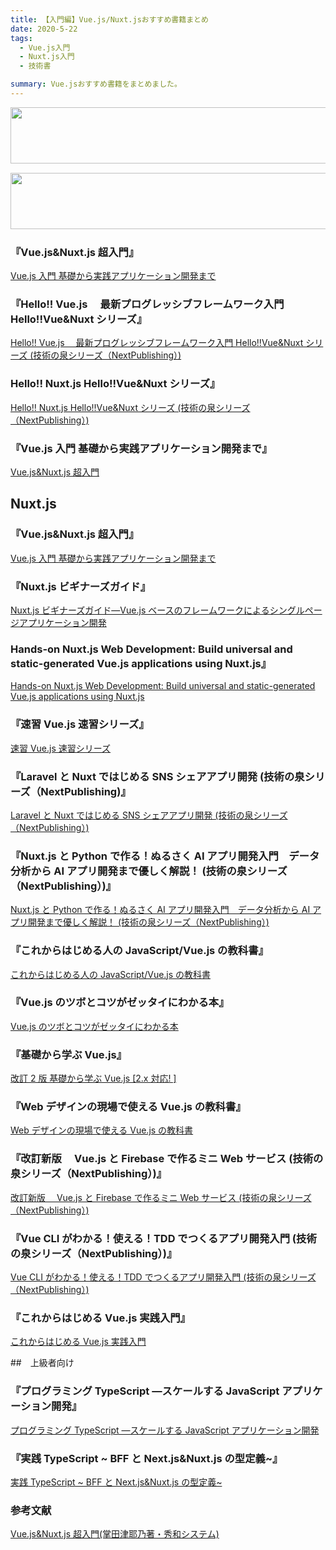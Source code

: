 ```yaml
---
title: 【入門編】Vue.js/Nuxt.jsおすすめ書籍まとめ
date: 2020-5-22
tags:
  - Vue.js入門
  - Nuxt.js入門
  - 技術書

summary: Vue.jsおすすめ書籍をまとめました。
---
```

<a href="//af.moshimo.com/af/c/click?a_id=2034716&p_id=170&pc_id=185&pl_id=4153&guid=ON" rel="nofollow"><img src="//image.moshimo.com/af-img/0068/000000004153.gif" width="728" height="90" style="border:none;"></a><img src="//i.moshimo.com/af/i/impression?a_id=2034716&p_id=170&pc_id=185&pl_id=4153" width="1" height="1" style="border:none;">

<a href="//af.moshimo.com/af/c/click?a_id=2180379&p_id=56&pc_id=56&pl_id=639&guid=ON" rel="nofollow"><img src="//image.moshimo.com/af-img/0032/000000000639.gif"  width="728" height="90" style="border:none;"></a><img src="//i.moshimo.com/af/i/impression?a_id=2180379&p_id=56&pc_id=56&pl_id=639" width="1" height="1" style="border:none;">

### 『Vue.js&Nuxt.js 超入門』

<a href="//af.moshimo.com/af/c/click?a_id=2034716&amp;p_id=170&amp;pc_id=185&amp;pl_id=4062&amp;url=https%3A%2F%2Fwww.amazon.co.jp%2Fdp%2FB07J6FP6NQ" rel="nofollow"><img src="https://images-fe.ssl-images-amazon.com/images/I/415pQLDAj8L._SL160_.jpg" alt="" style="border: none;" /><br />Vue.js 入門 基礎から実践アプリケーション開発まで</a><img src="//i.moshimo.com/af/i/impression?a_id=2034716&amp;p_id=170&amp;pc_id=185&amp;pl_id=4062" alt="" width="1" height="1" style="border: 0px;" />

### 『Hello!! Vue.js 　最新プログレッシブフレームワーク入門 Hello!!Vue&amp;Nuxt シリーズ』

<a href="//af.moshimo.com/af/c/click?a_id=2034716&amp;p_id=170&amp;pc_id=185&amp;pl_id=4062&amp;url=https%3A%2F%2Fwww.amazon.co.jp%2Fdp%2FB07CBJ5YF3" rel="nofollow"><img src="https://images-fe.ssl-images-amazon.com/images/I/41MFVJ8ONEL._SL160_.jpg" alt="" style="border: none;" /><br />Hello!! Vue.js 　最新プログレッシブフレームワーク入門 Hello!!Vue&amp;Nuxt シリーズ (技術の泉シリーズ（NextPublishing）)</a><img src="//i.moshimo.com/af/i/impression?a_id=2034716&amp;p_id=170&amp;pc_id=185&amp;pl_id=4062" alt="" width="1" height="1" style="border: 0px;" />

### Hello!! Nuxt.js Hello!!Vue&amp;Nuxt シリーズ』

<a href="//af.moshimo.com/af/c/click?a_id=2034716&amp;p_id=170&amp;pc_id=185&amp;pl_id=4062&amp;url=https%3A%2F%2Fwww.amazon.co.jp%2Fdp%2FB07GJM9ZRR" rel="nofollow"><img src="https://images-fe.ssl-images-amazon.com/images/I/41JJ2OXWyjL._SL160_.jpg" alt="" style="border: none;" /><br />Hello!! Nuxt.js Hello!!Vue&amp;Nuxt シリーズ (技術の泉シリーズ（NextPublishing）)</a><img src="//i.moshimo.com/af/i/impression?a_id=2034716&amp;p_id=170&amp;pc_id=185&amp;pl_id=4062" alt="" width="1" height="1" style="border: 0px;" />

### 『Vue.js 入門 基礎から実践アプリケーション開発まで』

<a href="//af.moshimo.com/af/c/click?a_id=2034716&amp;p_id=170&amp;pc_id=185&amp;pl_id=4062&amp;url=https%3A%2F%2Fwww.amazon.co.jp%2Fdp%2FB07X6F1C2P" rel="nofollow"><img src="https://images-fe.ssl-images-amazon.com/images/I/51eFKoSgx5L._SL160_.jpg" alt="" style="border: none;" /><br />Vue.js&amp;Nuxt.js 超入門</a><img src="//i.moshimo.com/af/i/impression?a_id=2034716&amp;p_id=170&amp;pc_id=185&amp;pl_id=4062" alt="" width="1" height="1" style="border: 0px;" />







## Nuxt.js

### 『Vue.js&Nuxt.js 超入門』

<a href="//af.moshimo.com/af/c/click?a_id=2034716&amp;p_id=170&amp;pc_id=185&amp;pl_id=4062&amp;url=https%3A%2F%2Fwww.amazon.co.jp%2Fdp%2FB07J6FP6NQ" rel="nofollow"><img src="https://images-fe.ssl-images-amazon.com/images/I/415pQLDAj8L._SL160_.jpg" alt="" style="border: none;" /><br />Vue.js 入門 基礎から実践アプリケーション開発まで</a><img src="//i.moshimo.com/af/i/impression?a_id=2034716&amp;p_id=170&amp;pc_id=185&amp;pl_id=4062" alt="" width="1" height="1" style="border: 0px;" />

### 『Nuxt.js ビギナーズガイド』

<a href="//af.moshimo.com/af/c/click?a_id=2034716&amp;p_id=170&amp;pc_id=185&amp;pl_id=4062&amp;url=https%3A%2F%2Fwww.amazon.co.jp%2Fdp%2F4863542569" rel="nofollow"><img src="https://images-fe.ssl-images-amazon.com/images/I/51e7wzl91RL._SL160_.jpg" alt="" style="border: none;" /><br />Nuxt.js ビギナーズガイド―Vue.js ベースのフレームワークによるシングルページアプリケーション開発</a><img src="//i.moshimo.com/af/i/impression?a_id=2034716&amp;p_id=170&amp;pc_id=185&amp;pl_id=4062" alt="" width="1" height="1" style="border: 0px;" />

### Hands-on Nuxt.js Web Development: Build universal and static-generated Vue.js applications using Nuxt.js』

<a href="//af.moshimo.com/af/c/click?a_id=2034716&amp;p_id=170&amp;pc_id=185&amp;pl_id=4062&amp;url=https%3A%2F%2Fwww.amazon.co.jp%2Fdp%2F1789952697" rel="nofollow"><img src="https://images-fe.ssl-images-amazon.com/images/I/51Mr+XmqpzL._SL160_.jpg" alt="" style="border: none;" /><br />Hands-on Nuxt.js Web Development: Build universal and static-generated Vue.js applications using Nuxt.js</a><img src="//i.moshimo.com/af/i/impression?a_id=2034716&amp;p_id=170&amp;pc_id=185&amp;pl_id=4062" alt="" width="1" height="1" style="border: 0px;" />



### 『速習 Vue.js 速習シリーズ』

<a href="//af.moshimo.com/af/c/click?a_id=2034716&amp;p_id=170&amp;pc_id=185&amp;pl_id=4062&amp;url=https%3A%2F%2Fwww.amazon.co.jp%2Fdp%2FB07BS62Z94" rel="nofollow"><img src="https://images-fe.ssl-images-amazon.com/images/I/51nOC6q7JkL._SL160_.jpg" alt="" style="border: none;" /><br />速習 Vue.js 速習シリーズ</a><img src="//i.moshimo.com/af/i/impression?a_id=2034716&amp;p_id=170&amp;pc_id=185&amp;pl_id=4062" alt="" width="1" height="1" style="border: 0px;" />




### 『Laravel と Nuxt ではじめる SNS シェアアプリ開発 (技術の泉シリーズ（NextPublishing)』

<a href="//af.moshimo.com/af/c/click?a_id=2034716&amp;p_id=170&amp;pc_id=185&amp;pl_id=4062&amp;url=https%3A%2F%2Fwww.amazon.co.jp%2Fdp%2FB087JLFD87" rel="nofollow"><img src="https://images-fe.ssl-images-amazon.com/images/I/51EZvTvFp1L._SL160_.jpg" alt="" style="border: none;" /><br />Laravel と Nuxt ではじめる SNS シェアアプリ開発 (技術の泉シリーズ（NextPublishing）)</a><img src="//i.moshimo.com/af/i/impression?a_id=2034716&amp;p_id=170&amp;pc_id=185&amp;pl_id=4062" alt="" width="1" height="1" style="border: 0px;" />

### 『Nuxt.js と Python で作る！ぬるさく AI アプリ開発入門　データ分析から AI アプリ開発まで優しく解説！ (技術の泉シリーズ（NextPublishing）)』

<a href="//af.moshimo.com/af/c/click?a_id=2034716&amp;p_id=170&amp;pc_id=185&amp;pl_id=4062&amp;url=https%3A%2F%2Fwww.amazon.co.jp%2Fdp%2FB0848R5ZWY" rel="nofollow"><img src="https://images-fe.ssl-images-amazon.com/images/I/51JUSDdu2+L._SL160_.jpg" alt="" style="border: none;" /><br />Nuxt.js と Python で作る！ぬるさく AI アプリ開発入門　データ分析から AI アプリ開発まで優しく解説！ (技術の泉シリーズ（NextPublishing）)</a><img src="//i.moshimo.com/af/i/impression?a_id=2034716&amp;p_id=170&amp;pc_id=185&amp;pl_id=4062" alt="" width="1" height="1" style="border: 0px;" />

### 『これからはじめる人の JavaScript/Vue.js の教科書』

<a href="//af.moshimo.com/af/c/click?a_id=2034716&amp;p_id=170&amp;pc_id=185&amp;pl_id=4062&amp;url=https%3A%2F%2Fwww.amazon.co.jp%2Fdp%2FB087JF4JHB" rel="nofollow"><img src="https://images-fe.ssl-images-amazon.com/images/I/61nytr0k3WL._SL160_.jpg" alt="" style="border: none;" /><br />これからはじめる人の JavaScript/Vue.js の教科書</a><img src="//i.moshimo.com/af/i/impression?a_id=2034716&amp;p_id=170&amp;pc_id=185&amp;pl_id=4062" alt="" width="1" height="1" style="border: 0px;" />

### 『Vue.js のツボとコツがゼッタイにわかる本』

<a href="//af.moshimo.com/af/c/click?a_id=2034716&amp;p_id=170&amp;pc_id=185&amp;pl_id=4062&amp;url=https%3A%2F%2Fwww.amazon.co.jp%2Fdp%2FB07RN3YD79" rel="nofollow"><img src="https://images-fe.ssl-images-amazon.com/images/I/51qjdjg7W5L._SL160_.jpg" alt="" style="border: none;" /><br />Vue.js のツボとコツがゼッタイにわかる本</a><img src="//i.moshimo.com/af/i/impression?a_id=2034716&amp;p_id=170&amp;pc_id=185&amp;pl_id=4062" alt="" width="1" height="1" style="border: 0px;" />

### 『基礎から学ぶ Vue.js』

<a href="//af.moshimo.com/af/c/click?a_id=2034716&amp;p_id=170&amp;pc_id=185&amp;pl_id=4062&amp;url=https%3A%2F%2Fwww.amazon.co.jp%2Fdp%2F4863543239" rel="nofollow"><img src="https://images-fe.ssl-images-amazon.com/images/I/51IaAnLCNdL._SL160_.jpg" alt="" style="border: none;" /><br />改訂 2 版 基礎から学ぶ Vue.js [2.x 対応! ]</a><img src="//i.moshimo.com/af/i/impression?a_id=2034716&amp;p_id=170&amp;pc_id=185&amp;pl_id=4062" alt="" width="1" height="1" style="border: 0px;" />

### 『Web デザインの現場で使える Vue.js の教科書』

<a href="//af.moshimo.com/af/c/click?a_id=2034716&amp;p_id=170&amp;pc_id=185&amp;pl_id=4062&amp;url=https%3A%2F%2Fwww.amazon.co.jp%2Fdp%2F4274225402" rel="nofollow"><img src="https://images-fe.ssl-images-amazon.com/images/I/51t4TDvg83L._SL160_.jpg" alt="" style="border: none;" /><br />Web デザインの現場で使える Vue.js の教科書</a><img src="//i.moshimo.com/af/i/impression?a_id=2034716&amp;p_id=170&amp;pc_id=185&amp;pl_id=4062" alt="" width="1" height="1" style="border: 0px;" />

### 『改訂新版　 Vue.js と Firebase で作るミニ Web サービス (技術の泉シリーズ（NextPublishing）)』

<a href="//af.moshimo.com/af/c/click?a_id=2034716&amp;p_id=170&amp;pc_id=185&amp;pl_id=4062&amp;url=https%3A%2F%2Fwww.amazon.co.jp%2Fdp%2FB07HXMHQQK" rel="nofollow"><img src="https://images-fe.ssl-images-amazon.com/images/I/51Jtdlk9q1L._SL160_.jpg" alt="" style="border: none;" /><br />改訂新版　 Vue.js と Firebase で作るミニ Web サービス (技術の泉シリーズ（NextPublishing）)</a><img src="//i.moshimo.com/af/i/impression?a_id=2034716&amp;p_id=170&amp;pc_id=185&amp;pl_id=4062" alt="" width="1" height="1" style="border: 0px;" />

### 『Vue CLI がわかる！使える！TDD でつくるアプリ開発入門 (技術の泉シリーズ（NextPublishing）)』

<a href="//af.moshimo.com/af/c/click?a_id=2034716&amp;p_id=170&amp;pc_id=185&amp;pl_id=4062&amp;url=https%3A%2F%2Fwww.amazon.co.jp%2Fdp%2FB088LX1NMN" rel="nofollow"><img src="https://images-fe.ssl-images-amazon.com/images/I/51I5YP93iBL._SL160_.jpg" alt="" style="border: none;" /><br />Vue CLI がわかる！使える！TDD でつくるアプリ開発入門 (技術の泉シリーズ（NextPublishing）)</a><img src="//i.moshimo.com/af/i/impression?a_id=2034716&amp;p_id=170&amp;pc_id=185&amp;pl_id=4062" alt="" width="1" height="1" style="border: 0px;" />

### 『これからはじめる Vue.js 実践入門』

<a href="//af.moshimo.com/af/c/click?a_id=2034716&amp;p_id=170&amp;pc_id=185&amp;pl_id=4062&amp;url=https%3A%2F%2Fwww.amazon.co.jp%2Fdp%2FB07WVXRNH3" rel="nofollow"><img src="https://images-fe.ssl-images-amazon.com/images/I/51bIiHhapVL._SL160_.jpg" alt="" style="border: none;" /><br />これからはじめる Vue.js 実践入門</a><img src="//i.moshimo.com/af/i/impression?a_id=2034716&amp;p_id=170&amp;pc_id=185&amp;pl_id=4062" alt="" width="1" height="1" style="border: 0px;" />

##　上級者向け

### 『プログラミング TypeScript ―スケールする JavaScript アプリケーション開発』

<a href="//af.moshimo.com/af/c/click?a_id=2034716&amp;p_id=170&amp;pc_id=185&amp;pl_id=4062&amp;url=https%3A%2F%2Fwww.amazon.co.jp%2Fdp%2F4873119049" rel="nofollow"><img src="https://images-fe.ssl-images-amazon.com/images/I/51vjj+osAgL._SL160_.jpg" alt="" style="border: none;" /><br />プログラミング TypeScript ―スケールする JavaScript アプリケーション開発</a><img src="//i.moshimo.com/af/i/impression?a_id=2034716&amp;p_id=170&amp;pc_id=185&amp;pl_id=4062" alt="" width="1" height="1" style="border: 0px;" />

### 『実践 TypeScript ~ BFF と Next.js&Nuxt.js の型定義~』

<a href="//af.moshimo.com/af/c/click?a_id=2034716&amp;p_id=170&amp;pc_id=185&amp;pl_id=4062&amp;url=https%3A%2F%2Fwww.amazon.co.jp%2Fdp%2F483996937X" rel="nofollow"><img src="https://images-fe.ssl-images-amazon.com/images/I/51fqXpqv0KL._SL160_.jpg" alt="" style="border: none;" /><br />実践 TypeScript ~ BFF と Next.js&amp;Nuxt.js の型定義~</a><img src="//i.moshimo.com/af/i/impression?a_id=2034716&amp;p_id=170&amp;pc_id=185&amp;pl_id=4062" alt="" width="1" height="1" style="border: 0px;" />

### 参考文献

<a href="//af.moshimo.com/af/c/click?a_id=1875799&amp;p_id=170&amp;pc_id=185&amp;pl_id=4062&amp;url=https%3A%2F%2Fwww.amazon.co.jp%2Fdp%2FB07X6F1C2P" rel="nofollow"><img src="https://images-fe.ssl-images-amazon.com/images/I/51eFKoSgx5L._SL160_.jpg" alt="" style="border: none;" /><br />Vue.js&amp;Nuxt.js 超入門(掌田津耶乃著・秀和システム)</a><img src="//i.moshimo.com/af/i/impression?a_id=1875799&amp;p_id=170&amp;pc_id=185&amp;pl_id=4062" alt="" width="1" height="1" style="border: 0px;" />
